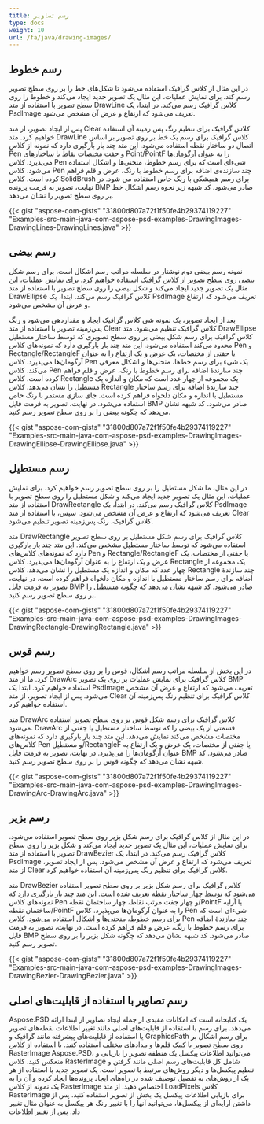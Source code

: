 ```yaml
---
title: رسم تصاویر
type: docs
weight: 10
url: /fa/java/drawing-images/
---
```


## **رسم خطوط**
در این مثال از کلاس گرافیک استفاده می‌شود تا شکل‌های خط را بر روی سطح تصویر رسم کند. برای نمایش عملیات، این مثال یک تصویر جدید ایجاد می‌کند و خطوط را روی سطح تصویر با استفاده از متد DrawLine کلاس گرافیک رسم می‌کند. در ابتدا، یک PsdImage تعریف می‌شود که ارتفاع و عرض آن مشخص می‌شود.

پس از ایجاد تصویر، از متد Clear کلاس گرافیک برای تنظیم رنگ پس زمینه آن استفاده خواهیم کرد. متد DrawLine کلاس گرافیک برای رسم یک خط بر روی تصویر بر اساس اتصال دو ساختار نقطه استفاده می‌شود. این متد چند بار بارگیری دارد که نمونه از کلاس Pen و جفت مختصات نقاط یا ساختار‌های Point/PointF را به عنوان آرگومان‌ها می‌پذیرد. کلاس Pen شیء‌ای است که برای رسم خطوط، منحنی‌ها و اشکال استفاده می‌شود. کلاس Pen چند سازنده‌ی اضافه برای رسم خطوط با رنگ، عرض و قلم فراهم کرده است. کلاس SolidBrush برای رسم همیشگی با رنگ خاص استفاده می شود. در نهایت، تصویر به فرمت پرونده BMP صادر می‌شود. کد شبهه زیر نحوه رسم اشکال خط بر روی سطح تصویر را نشان می‌دهد.


{{< gist "aspose-com-gists" "31800d807a72f1f50fe4b29374119227" "Examples-src-main-java-com-aspose-psd-examples-DrawingImages-DrawingLines-DrawingLines.java" >}}
## **رسم بیضی**
نمونه رسم بیضی دوم نوشتار در سلسله مراتب رسم اشکال است. برای رسم شکل بیضی روی سطح تصویر از کلاس گرافیک استفاده خواهیم کرد. برای نمایش عملیات، این مثال یک تصویر جدید ایجاد می‌کند و شکل بیضی را روی سطح تصویر با استفاده از متد DrawEllipse کلاس گرافیک رسم می‌کند. ابتدا، یک PsdImage تعریف می‌شود که ارتفاع و عرض آن مشخص می‌شود.

بعد از ایجاد تصویر، یک نمونه شی کلاس گرافیک ایجاد و مقداردهی می‌شود و رنگ پس‌زمینه تصویر با استفاده از متد Clear کلاس گرافیک تنظیم می‌شود. متد DrawEllipse کلاس گرافیک برای رسم شکل بیضی بر روی سطح تصویری که توسط ساختار مستطیل محدود می‌کند استفاده می‌شود. این متد چند بار بارگیری دارد که نمونه‌های کلاس Pen و Rectangle/RectangleF یا جفتی از مختصات، یک عرض و یک ارتفاع را به عنوان آرگومان‌ها می‌پذیرد. کلاس Pen یک شیء برای رسم خط‌ها، منحنی‌ها و اشکال معرفی می‌کند. کلاس Pen چند سازندهٔ اضافه برای رسم خطوط با رنگ، عرض و قلم فراهم کرده است. کلاس Rectangle یک مجموعه از چهار عدد است که مکان و اندازه یک مستطیل را نشان می‌دهد. کلاس Rectangle چند سازندهٔ اضافه برای رسم ساختار مستطیل با اندازه و مکان دلخواه فراهم کرده است. جای سازی مستمر با رنگ خاص استفاده می‌شود. در نهایت، تصویر به فرمت فایل BMP صادر می‌شود. کد شبهه نشان می‌دهد که چگونه بیضی را بر روی سطح تصویر رسم کنید.


{{< gist "aspose-com-gists" "31800d807a72f1f50fe4b29374119227" "Examples-src-main-java-com-aspose-psd-examples-DrawingImages-DrawingEllipse-DrawingEllipse.java" >}}
## **رسم مستطیل**
در این مثال، ما شکل مستطیل را بر روی سطح تصویر رسم خواهیم کرد. برای نمایش عملیات، این مثال یک تصویر جدید ایجاد می‌کند و شکل مستطیل را روی سطح تصویر با استفاده از متد DrawRectangle کلاس گرافیک رسم می‌کند. در ابتدا، یک PsdImage تعریف می‌شود که ارتفاع و عرض آن مشخص می‌شود. سپس، با استفاده از متد Clear کلاس گرافیک، رنگ پس‌زمینه تصویر تنظیم می‌شود.

متد DrawRectangle کلاس گرافیک برای رسم شکل مستطیل بر روی سطح تصویر استفاده می‌شود که توسط ساختار مستطیل مشخص می‌کند. این متد چند بار بارگیری دارد که نمونه‌های کلاس‌های Pen و Rectangle/RectangleF یا جفتی از مختصات، یک عرض و یک ارتفاع را به عنوان آرگومان‌ها می‌پذیرد. کلاس Rectangle یک مجموعه از چهار عدد که مکان و اندازه یک مستطیل را نشان می‌دهد. کلاس Rectangle چند سازندهٔ اضافه برای رسم ساختار مستطیل با اندازه و مکان دلخواه فراهم کرده است. در نهایت، تصویر به فرمت فایل BMP صادر می‌شود. کد شبهه نشان می‌دهد که چگونه مستطیل را بر روی سطح تصویر رسم کنید.


{{< gist "aspose-com-gists" "31800d807a72f1f50fe4b29374119227" "Examples-src-main-java-com-aspose-psd-examples-DrawingImages-DrawingRectangle-DrawingRectangle.java" >}}
## **رسم قوس**
در این بخش از سلسله مراتب رسم اشکال، قوس را بر روی سطح تصویر رسم خواهیم کرد. ما از متد DrawArc کلاس گرافیک برای نمایش عملیات بر روی یک تصویر BMP استفاده خواهیم کرد. ابتدا یک PsdImage تعریف می‌شود که ارتفاع و عرض آن مشخص می‌شود. پس از ایجاد تصویر، از متد Clear کلاس گرافیک برای تنظیم رنگ پس‌زمینه آن استفاده خواهیم کرد.

متد DrawArc کلاس گرافیک برای رسم شکل قوس بر روی سطح تصویر استفاده می‌شود. DrawArc قسمتی از یک بیضی را که توسط ساختار مستطیل یا جفتی از مختصات مشخص می‌کند نمایش می‌دهد. این متد چند بار بارگیری دارد که نمونه‌های کلاس‌های Pen و مستطیل/RectangleF یا جفتی از مختصات، یک عرض و یک ارتفاع به عنوان آرگومان‌ها را می‌پذیرد. در نهایت، تصویر به فرمت فایل BMP صادر می‌شود. کد شبهه نشان می‌دهد که چگونه قوس را بر روی سطح تصویر رسم کنید.


{{< gist "aspose-com-gists" "31800d807a72f1f50fe4b29374119227" "Examples-src-main-java-com-aspose-psd-examples-DrawingImages-DrawingArc-DrawingArc.java" >}}
## **رسم بزیر**
در این مثال از کلاس گرافیک برای رسم شکل بزیر روی سطح تصویر استفاده می‌شود. برای نمایش عملیات، این مثال یک تصویر جدید ایجاد می‌کند و شکل بزیر را روی سطح تصویر با استفاده از متد DrawBezier کلاس گرافیک رسم می‌کند. در ابتدا، یک PsdImage تعریف می‌شود که ارتفاع و عرض آن مشخص می‌شود. پس از ایجاد تصویر، از متد Clear کلاس گرافیک برای تنظیم رنگ پس‌زمینه آن استفاده خواهیم کرد.

متد DrawBezier کلاس گرافیک برای رسم شکل بزیر بر روی سطح تصویر استفاده می‌شود که توسط چهار ساختار نقطه تعریف شده است. این متد چند بار بارگیری دارد که نمونه‌های کلاس Pen و چهار جفت مرتب‌ نقاط، چهار ساختمان نقطه/PointF یا آرایه ساختمان نقطه/PointF را به عنوان آرگومان‌ها می‌پذیرد. کلاس Pen شیء‌ای است که برای رسم خطوط، منحنی‌ها و اشکال استفاده می‌شود. کلاس Pen چند سازندهٔ اضافه برای رسم خطوط با رنگ، عرض و قلم فراهم کرده است. در نهایت، تصویر به فرمت فایل BMP صادر می‌شود. کد شبهه نشان می‌دهد که چگونه شکل بزیر را بر روی سطح تصویر رسم کنید.


{{< gist "aspose-com-gists" "31800d807a72f1f50fe4b29374119227" "Examples-src-main-java-com-aspose-psd-examples-DrawingImages-DrawingBezier-DrawingBezier.java" >}}
## **رسم تصاویر با استفاده از قابلیت‌های اصلی**
Aspose.PSD یک کتابخانه است که امکانات مفیدی از جمله ایجاد تصاویر از ابتدا ارائه می‌دهد. برای رسم با استفاده از قابلیت‌های اصلی مانند تغییر اطلاعات نقطه‌های تصویر یا استفاده از قابلیت‌های پیشرفته مانند گرافیک و GraphicsPath برای رسم اشکال بر روی سطح تصویر با کمک قلم‌ها و مدادهای مختلف استفاده کنید. با استفاده از کلاس RasterImage Aspose.PSD، می‌توانید اطلاعات پیکسل یک منطقه تصویر را بازیابی و منعکس کنید. کلاس RasterImage شامل کل قابلیت‌های رسم اصلی مانند گرفتن و تنظیم پیکسل‌ها و دیگر روش‌های مرتبط با تصویر است. یک تصویر جدید با استفاده از هر یک از روش‌های به تفصیل توصیف شده در راه‌های ایجاد پرونده‌ها ایجاد کرده و آن را به یک نمونه از کلاس RasterImage اختصاص دهید. از متد LoadPixels کلاس RasterImage برای بازیابی اطلاعات پیکسل یک بخش از تصویر استفاده کنید. پس از داشتن آرایه‌ای از پیکسل‌ها، می‌توانید آنها را با تغییر رنگ هر پیکسل به عنوان مثال تغییر داد. پس از تغییر اطلاعات
